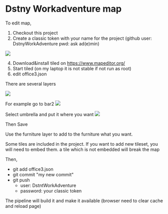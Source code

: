 # Dstny Workadventure map

To edit map,

1. Checkout this project 
2. Create a classic token with your name for the project (github user: DstnyWorkAdventure pwd: ask ad(e)min)

![](https://i.imgur.com/eyeXeib.png)


4. Download&install tiled on https://www.mapeditor.org/
5. Start tiled (on my laptop it is not stable if not run as root)
6. edit office3.json

There are several layers


![](https://i.imgur.com/yLh0401.png)


For example go to bar2
![](https://i.imgur.com/YncnHgQ.png)

Select umbrella and put it where you want
![](https://i.imgur.com/iGre9od.png)

Then Save


Use the furniture layer to add to the furniture what you want.

Some tiles are included in the project. If you want to add new tileset, you will need to embed them. a tile which is not embedded will break the map

Then,
   * git add office3.json
   * git commit "my new commit"
   * git push
      * user: DstntWorkAdventure
      * password: your classic token

The pipeline will build it and make it available (browser need to clear cache and reload page)

